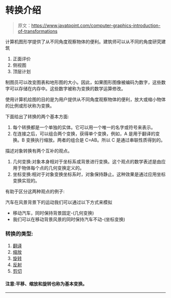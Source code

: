 # 转换介绍

> 原文：<https://www.javatpoint.com/computer-graphics-introduction-of-transformations>

计算机图形学提供了从不同角度观察物体的便利。建筑师可以从不同的角度研究建筑

1.  正面评价
2.  侧视图
3.  顶层计划

制图员可以改变图表和地形图的大小。因此，如果图形图像被编码为数字，这些数字可以存储在内存中。这些数字被称为变换的数学运算修改。

使用计算机绘图的目的是为用户提供从不同角度观察物体的便利，放大或缩小物体的比例或形状称为变换。

下面给出了转换的两个基本方面:

1.  每个转换都是一个单独的实体。它可以用一个唯一的名字或符号来表示。
2.  在连接之后，可以组合两个变换，获得单个变换，例如，A 是用于翻译的变换。B 变换执行缩放。两者的组合是 C=AB。所以 C 是通过串联性质得到的。

描述对象转换有两个互补的观点。

1.  几何变换:对象本身相对于坐标系或背景进行变换。这个观点的数学表述是由应用于物体每个点的几何变换定义的。
2.  坐标变换:相对于对象变换坐标系时，对象保持静止。这种效果是通过应用坐标变换实现的。

有助于区分这两种观点的例子:

汽车在风景背景下的运动我们可以通过以下方式来模拟

*   移动汽车，同时保持背景固定-(几何变换)
*   我们可以在移动背景风景的同时保持汽车不动-(坐标变换)

### 转换的类型:

1.  [翻译](computer-graphics-translation)
2.  [缩放](computer-graphics-scaling)
3.  [旋转](computer-graphics-rotation)
4.  [反射](computer-graphics-reflection)
5.  [剪切](computer-graphics-shearing)

#### 注意:平移、缩放和旋转也称为基本变换。

* * *
